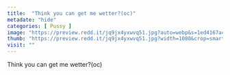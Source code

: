 ```yaml
---
title:  "Think you can get me wetter?(oc)"
metadate: "hide"
categories: [ Pussy ]
image: "https://preview.redd.it/jq9jx4yxwvq51.jpg?auto=webp&s=1ed4167a4b9ea0701b7d7c3c2aaaf4d74380ffc6"
thumb: "https://preview.redd.it/jq9jx4yxwvq51.jpg?width=1080&crop=smart&auto=webp&s=6eb39f48b975b074bd286531c57587af828f1cc5"
visit: ""
---
```

Think you can get me wetter?(oc)
